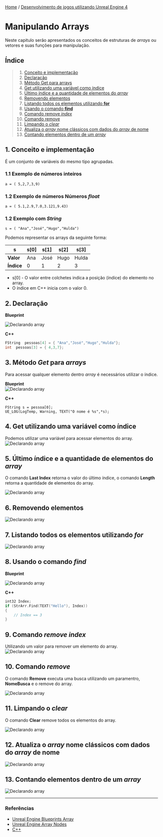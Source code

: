 [Home](https://myerco.github.io/unreal-engine) / [Desenvolvimento de jogos utilizando Unreal Engine 4](https://myerco.github.io/unreal-engine/unreal.html)

# Manipulando Arrays
Neste capitulo serão apresentados os conceitos de estruturas de *arrays* ou vetores e suas funções para manipulação.

## Índice
> 1. [Conceito e implementação](#1)
> 1. [Declaração](#2)
> 1. [Método Get para arrays](#3)
> 1. [Get utilizando uma variável como índice](#4)
> 1. [Último índice e a quantidade de elementos do *array*](#5)
> 1. [Removendo elementos](#6)
> 1. [Listando todos os elementos utilizando **for**](#7)
> 1. [Usando o comando **find**](#8)
> 1. [Comando remove *index*](#9)
> 1. [Comando remove](#10)
> 1. [Limpando o *clear*](#11)
> 1. [Atualiza o *array* nome clássicos com dados do *array* de nome](#12)
> 1. [Contando elementos dentro de um *array*](#13)

<a name="1"></a>
## 1. Conceito e implementação
É um conjunto de variáveis do mesmo tipo agrupadas.   

### 1.1 Exemplo de números inteiros  
```
a = ( 5,2,7,3,9)  
```

### 1.2 Exemplo de números Números *float*  
```
a = ( 5.1,2.9,7.0,3.121,9.43)  
```
### 1.2 Exemplo com *String*  
```
s = ( "Ana","José","Hugo","Hulda")
```

Podemos representar os arrays da seguinte forma:

| s |  s[0] |s[1]   |s[2]    | s[3]  |
|---|---|---|---|---|
|**Valor**|Ana|José|Hugo|Hulda|
|**Índice**|  0 | 1  | 2  | 3  |

- s[0] - O valor entre colchetes indica a posição (índice) do elemento no array.
- O índice em C++ inicia com o valor 0.

<a name="2"></a>
## 2. Declaração
**Blueprint**  

![Declarando array](../imagens/array/bp_array_1.png)

**C++**  
```cpp
FString  pessoas[4] = { "Ana","José","Hugo","Hulda"};
int  pessoas[3] = { 4,3,7};
```

<a name="3"></a>
## 3. Método *Get* para *arrays*
Para acessar qualquer elemento dentro *array* é necessários utilizar o índice.  

**Blueprint**  
![Declarando array](../imagens/array/bp_array_2.png)

**C++**  
```
FString s = pessoa[0];
UE_LOG(LogTemp, Warning, TEXT("O nome é %s",*s);
```  

<a name="4"></a>
## 4. Get utilizando uma variável como índice
Podemos utilizar uma variável para acessar elementos do array.
![Declarando array](../imagens/array/bp_array_3.png)

<a name="5"></a>
## 5. Último índice e a quantidade de elementos do *array*
O comando **Last Index** retorna o valor do último índice, o comando **Length** retorna a quantidade de elementos do array.

![Declarando array](../imagens/array/bp_array_4.png)


<a name="6"></a>
## 6. Removendo elementos
![Declarando array](../imagens/array/bp_array_5.png)

<a name="7"></a>
## 7. Listando todos os elementos utilizando *for*
![Declarando array](../imagens/array/bp_array_6.png)

<a name="8"></a>
## 8. Usando o comando *find*

**Blueprint**  

![Declarando array](../imagens/array/bp_array_7.png)

**C++**
```cpp
int32 Index;
if (StrArr.Find(TEXT("Hello"), Index))
{
    // Index == 3
}
```

<a name="9"></a>
## 9. Comando *remove index*
Utilizando um valor para remover um elemento do array.
![Declarando array](../imagens/array/bp_array_8.png)

<a name="10"></a>
## 10. Comando *remove*
O comando **Remove** executa uma busca utilizando um paramentro, **NomeBusca** e o remove do array.

![Declarando array](../imagens/array/bp_array_9.png)

<a name="11"></a>
## 11. Limpando o *clear*
O comando **Clear** remove todos os elementos do array.

![Declarando array](../imagens/array/bp_array_10.png)

<a name="12"></a>
## 12. Atualiza o *array* **nome clássicos** com dados do *array* de **nome**

![Declarando array](../imagens/array/bp_array_11.png)

<a name="13"></a>
## 13. Contando elementos dentro de um *array*
![Declarando array](../imagens/array/bp_array_12.png)

***

### Referências
- [Unreal Engine Blueprints Array](https://docs.unrealengine.com/en-US/Engine/Blueprints/UserGuide/Arrays/index.html)   
- [Unreal Engine Array Nodes](https://docs.unrealengine.com/en-US/Engine/Blueprints/UserGuide/Arrays/ArrayNodes/index.html)    
- [C++](https://www.codegrepper.com/code-examples/cpp/ue4+c%2B%2B+array)
